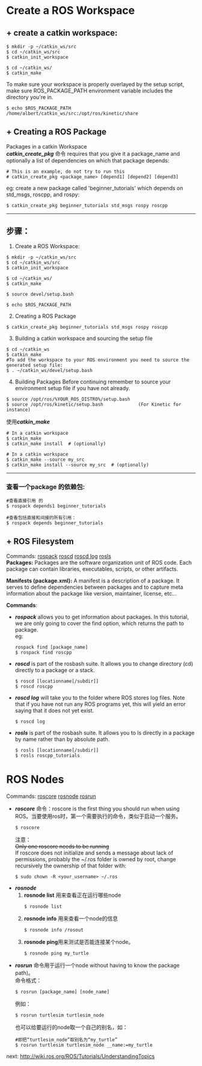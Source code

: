 
# Create a ROS Workspace
## + create a catkin workspace: 
```
$ mkdir -p ~/catkin_ws/src
$ cd ~/catkin_ws/src
$ catkin_init_workspace
```
```
$ cd ~/catkin_ws/
$ catkin_make
```
To make sure your workspace is properly overlayed by the setup script, make sure ROS_PACKAGE_PATH environment variable includes the directory you're in. 
```
$ echo $ROS_PACKAGE_PATH
/home/albert/catkin_ws/src:/opt/ros/kinetic/share
```

## + Creating a ROS Package
Packages in a catkin Workspace       
***catkin_create_pkg*** 命令 requires that you give it a package_name and optionally a list of dependencies on which that package depends:     
```
# This is an example, do not try to run this
# catkin_create_pkg <package_name> [depend1] [depend2] [depend3]
```
eg: create a new package called 'beginner_tutorials' which depends on std_msgs, roscpp, and rospy:
```
$ catkin_create_pkg beginner_tutorials std_msgs rospy roscpp
```

----
## **步骤：**
1. Create a ROS Workspace:
```
$ mkdir -p ~/catkin_ws/src
$ cd ~/catkin_ws/src
$ catkin_init_workspace

$ cd ~/catkin_ws/
$ catkin_make

$ source devel/setup.bash

$ echo $ROS_PACKAGE_PATH
```
2. Creating a ROS Package
```
$ catkin_create_pkg beginner_tutorials std_msgs rospy roscpp
```
3. Building a catkin workspace and sourcing the setup file
```
$ cd ~/catkin_ws
$ catkin_make
#To add the workspace to your ROS environment you need to source the generated setup file: 
$ . ~/catkin_ws/devel/setup.bash
```
4. Building Packages
Before continuing remember to source your environment setup file if you have not already.   
```
$ source /opt/ros/%YOUR_ROS_DISTRO%/setup.bash
$ source /opt/ros/kinetic/setup.bash             (For Kinetic for instance)
```
使用***catkin_make***
```
# In a catkin workspace
$ catkin_make
$ catkin_make install  # (optionally)
```
```
# In a catkin workspace
$ catkin_make --source my_src
$ catkin_make install --source my_src  # (optionally)
```
----

### 查看一个package 的依赖包: 
```
#查看直接引用 的
$ rospack depends1 beginner_tutorials 

#查看包括直接和间接的所有引用：
$ rospack depends beginner_tutorials
```


## + ROS Filesystem
Commands: [rospack](#rospack)    [roscd](#roscd)  [roscd log](#roscdlog)    [rosls](#rosls)     
**Packages:** Packages are the software organization unit of ROS code. Each package can contain libraries, executables, scripts, or other artifacts.

**Manifests (package.xml):** A manifest is a description of a package. It serves to define dependencies between packages and to capture meta information about the package like version, maintainer, license, etc...

**Commands**:

- ***<span id="rospack">rospack</span>*** allows you to get information about packages. In this tutorial, we are only going to cover the find option, which returns the path to package.  
    eg:
     ```
    rospack find [package_name]
    $ rospack find roscpp
    ```
- ***<span id="roscd">roscd<span/>*** is part of the rosbash suite. It allows you to change directory (cd) directly to a package or a stack.        
    ```
    $ roscd [locationname[/subdir]]
    $ roscd roscpp
    ```
- ***<span id="roscdlog">roscd log</span>*** will take you to the folder where ROS stores log files. Note that if you have not run any ROS programs yet, this will yield an error saying that it does not yet exist.
    ```
    $ roscd log
    ```      
- ***<span id="rosls">rosls</span>*** is part of the rosbash suite. It allows you to ls directly in a package by name rather than by absolute path.     
    ```
    $ rosls [locationname[/subdir]]
    $ rosls roscpp_tutorials
    ```

# ROS Nodes
 Commands: [roscore](#roscore)     [rosnode](#rosnode)        [rosrun](#rosrun)
+ ***<span id="roscore">roscore</span>*** 命令：roscore is the first thing you should run when using ROS。当要使用ros时，第一个需要执行的命令，类似于启动一个服务。
    ```
    $ roscore
    ```  
    注意：    
    ~~Only one roscore needs to be running~~     
    If roscore does not initialize and sends a message about lack of permissions, probably the ~/.ros folder is owned by root, change recursively the ownership of that folder with: 
    ```
    $ sudo chown -R <your_username> ~/.ros
    ```
+ ***<span id="rosnode">rosnode</span>***     
    1. **rosnode list** 用来查看正在运行哪些node
        ```
        $ rosnode list
        ```
    2. **rosnode info** 用来查看一个node的信息
        ```
        $ rosnode info /rosout
        ```
    3. **rosnode ping**用来测试是否能连接某个node。
        ```
        $ rosnode ping my_turtle
        ```
+ ***<span id="rosrun">rosrun</span>*** 命令用于运行一个node without having to know the package path)。   
    命令格式：
    ```
    $ rosrun [package_name] [node_name]
    ```
    例如： 
    ```
    $ rosrun turtlesim turtlesim_node
    ```
    也可以给要运行的node取一个自己的别名，如：
    ```
    #即把“turtlesim_node”取别名为“my_turtle”
    $ rosrun turtlesim turtlesim_node __name:=my_turtle
    ```
 

next: http://wiki.ros.org/ROS/Tutorials/UnderstandingTopics